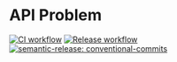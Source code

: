 # API Problem

[![CI workflow](https://github.com/montealegreluis/api-problem/actions/workflows/ci.yml/badge.svg)](https://github.com/montealegreluis/api-problem/actions/workflows/ci.yml)
[![Release workflow](https://github.com/montealegreluis/api-problem/actions/workflows/release.yml/badge.svg)](https://github.com/montealegreluis/api-problem/actions/workflows/release.yml)
[![semantic-release: conventional-commits](https://img.shields.io/badge/semantic--release-conventionalcommits-e10079?logo=semantic-release)](https://github.com/semantic-release/semantic-release)
